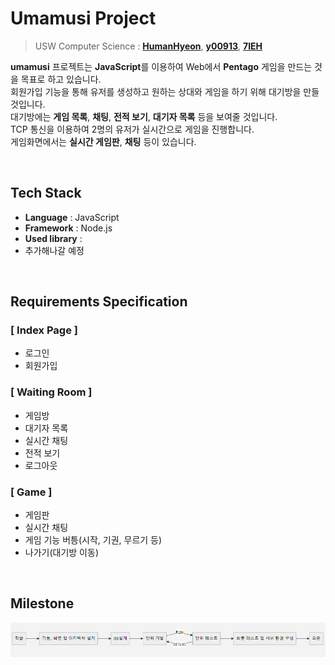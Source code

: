 #   Umamusi Project
> USW Computer Science : [**HumanHyeon**](https://github.com/HumanHyeon),  [**y00913**](https://github.com/y00913),  [**7IEH**](https://github.com/7IEH)

**umamusi** 프로젝트는 **JavaScript**를 이용하여 Web에서 **Pentago** 게임을 만드는 것을 목표로 하고 있습니다.    
회원가입 기능을 통해 유저를 생성하고 원하는 상대와 게임을 하기 위해 대기방을 만들 것입니다.   
대기방에는 **게임 목록**, **채팅**, **전적 보기**, **대기자 목록** 등을 보여줄 것입니다.    
TCP 통신을 이용하여 2명의 유저가 실시간으로 게임을 진행합니다.   
게임화면에서는 **실시간 게임판**, **채팅** 등이 있습니다.

<br/>   

## Tech Stack

 - **Language** : JavaScript
 - **Framework** : Node.js
 - **Used library** : 
 - 추가해나갈 예정

 <br/>
 
## Requirements Specification

### [ Index Page ]
 *  로그인
 *  회원가입
 
 ### [ Waiting Room ]
* 게임방
* 대기자 목록
* 실시간 채팅
* 전적 보기
* 로그아웃

### [ Game ]
* 게임판
* 실시간 채팅
* 게임 기능 버틍(시작, 기권, 무르기 등)
* 나가기(대기방 이동)


 <br/>

## Milestone

![공정표](./img/milestone.png)
